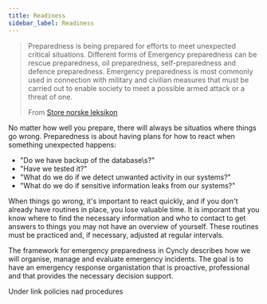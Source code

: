 ```yaml
---
title: Readiness
sidebar_label: Readiness
---
```


> Preparedness is being prepared for efforts to meet unexpected critical situations. Different forms of Emergency preparedness can be 
> rescue preparedness, oil preparedness, self-preparedness and defence preparedness. Emergency preparedness is most commonly used in 
> connection with military and civilian measures that must be carried out to enable society to meet a possible armed attack or a threat 
> of one.
> 
> From [Store norske leksikon](https://snl.no/beredskap)

No matter how well you prepare, there will always be situatios where things go wrong. Preparedness is about having plans for how to react when something unexpected happens: 

- "Do we have backup of the database\s?"
- "Have we tested it?"
- "What do we do if we detect unwanted activity in our systems?"
- "What do we do if sensitive information leaks from our systems?"

When things go wrong, it's important to react quickly, and if you don't already have routines in place, you lose valuable time. It is imporant that you know where to find the necessary information and who to contact to get answers to things you may not have an overview of yourself. These routines must be practiced and, if necessary, adjusted at regular intervals. 

The framework for emergency preparedness in Cyncly describes how we will organise, manage and evaluate emergency incidents. The goal is to have an emergency response organistation that is proactive, professional and that provides the necessary decision support.

Under link policies nad procedures


